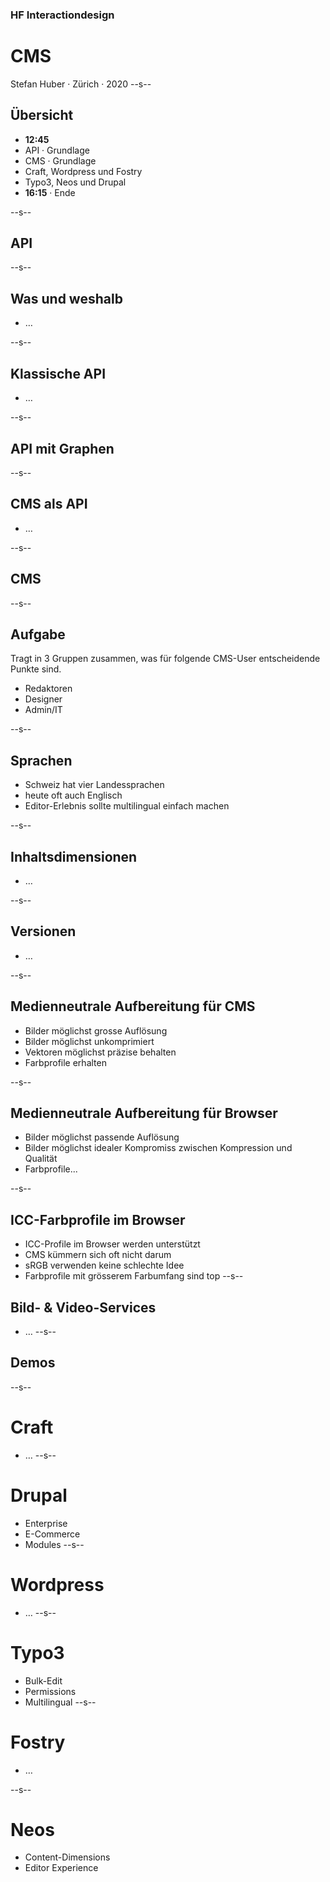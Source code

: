 ### HF Interactiondesign

# CMS

Stefan Huber · Zürich · 2020 <!-- .element: class="footer" -->
--s--
## Übersicht

* **12:45**
* API · Grundlage
* CMS · Grundlage
* Craft, Wordpress und Fostry
* Typo3, Neos und Drupal
* **16:15** · Ende

--s--
## API

--s--
## Was und weshalb
* …

--s--
## Klassische API
* …

--s--
## API mit Graphen


--s--

## CMS als API
* …

--s--
## CMS

--s--
## Aufgabe

Tragt in 3 Gruppen zusammen, was für folgende CMS-User entscheidende Punkte sind.

* Redaktoren
* Designer
* Admin/IT

--s--
## Sprachen
* Schweiz hat vier Landessprachen
* heute oft auch Englisch
* Editor-Erlebnis sollte multilingual einfach machen

--s--
## Inhaltsdimensionen

* …

--s--
## Versionen

* …

--s--
## Medienneutrale Aufbereitung für CMS

* Bilder möglichst grosse Auflösung
* Bilder möglichst unkomprimiert
* Vektoren möglichst präzise behalten
* Farbprofile erhalten

--s--
## Medienneutrale Aufbereitung für Browser

* Bilder möglichst passende Auflösung
* Bilder möglichst idealer Kompromiss zwischen Kompression und Qualität
* Farbprofile...

--s--
## ICC-Farbprofile im Browser

* ICC-Profile im Browser werden unterstützt
* CMS kümmern sich oft nicht darum
* sRGB verwenden keine schlechte Idee
* Farbprofile mit grösserem Farbumfang sind top
--s--
## Bild- & Video-Services
* …
--s--
## Demos
--s--
# Craft
* …
--s--
# Drupal
* Enterprise
* E-Commerce
* Modules
--s--
# Wordpress
* …
--s--
# Typo3
* Bulk-Edit
* Permissions
* Multilingual
--s--
# Fostry
* …

--s--
# Neos
* Content-Dimensions
* Editor Experience

